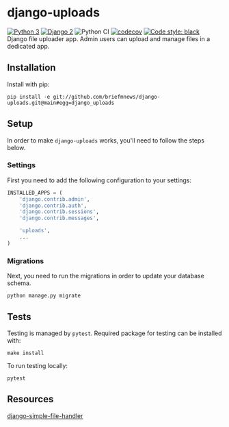 # django-uploads
[![Python 3](https://img.shields.io/badge/python-3.6|3.7|3.8-blue.svg)](https://www.python.org/downloads/release/python-370/) 
[![Django 2](https://img.shields.io/badge/django-2.x-blue.svg)](https://docs.djangoproject.com/en/2.2/)
![Python CI](https://github.com/briefmnews/django-uploads/workflows/Python%20CI/badge.svg) 
[![codecov](https://codecov.io/gh/briefmnews/django-uploads/branch/main/graph/badge.svg?token=ETW1Q1HOCY)](https://codecov.io/gh/briefmnews/django-uploads)
[![Code style: black](https://img.shields.io/badge/code%20style-black-000000.svg)](https://github.com/python/black)  
Django file uploader app. Admin users can upload and manage files in a dedicated app. 

## Installation
Install with pip:
```
pip install -e git://github.com/briefmnews/django-uploads.git@main#egg=django_uploads
```

## Setup
In order to make `django-uploads` works, you'll need to follow the steps below.

### Settings
First you need to add the following configuration to your settings:
```python
INSTALLED_APPS = (
    'django.contrib.admin',
    'django.contrib.auth',
    'django.contrib.sessions',
    'django.contrib.messages',

    'uploads',
    ...
)
```

### Migrations
Next, you need to run the migrations in order to update your database schema.
```
python manage.py migrate
```

## Tests
Testing is managed by `pytest`. Required package for testing can be installed with:
```
make install
```

To run testing locally:
```
pytest
```

## Resources
[django-simple-file-handler](https://github.com/jonathanrickard/django-simple-file-handler)
